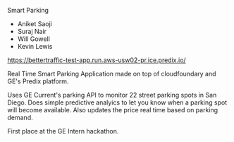 Smart Parking
- Aniket Saoji
- Suraj Nair
- Will Gowell
- Kevin Lewis

https://bettertraffic-test-app.run.aws-usw02-pr.ice.predix.io/

Real Time Smart Parking Application made on top of cloudfoundary and GE's Predix platform.

Uses GE Current's parking API to monitor 22 street parking spots in San Diego. Does simple predictive analyics to let you know when a parking spot will become available. Also updates the price real time based on parking demand.

First place at the GE Intern hackathon.
